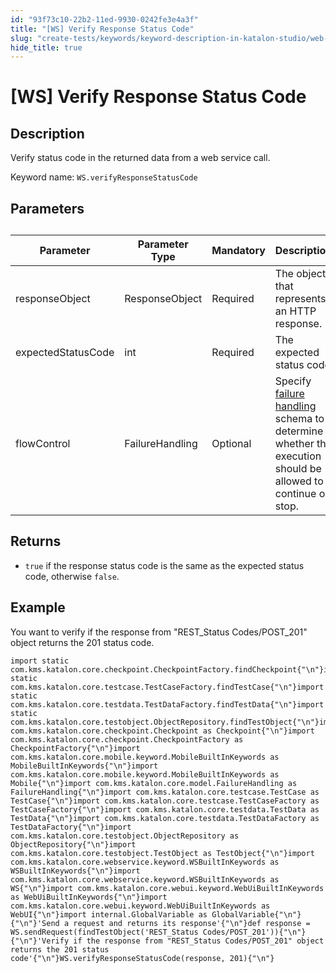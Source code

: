 ```yaml
---
id: "93f73c10-22b2-11ed-9930-0242fe3e4a3f"
title: "[WS] Verify Response Status Code"
slug: "create-tests/keywords/keyword-description-in-katalon-studio/web-service-keywords/ws-verify-response-status-code"
hide_title: true
---
```


# <a id="id_0" class="anchor_top_offset"/><a id="ariaid-title1" class="anchor_top_offset"/>[WS] Verify Response Status Code


## <a id="id_0__id_1" class="anchor_top_offset"/>Description

<p xmlns="http://www.w3.org/1999/xhtml" className="p">Verify status code in the returned data from a web service call.</p> 
<p xmlns="http://www.w3.org/1999/xhtml" className="p">Keyword name: <code className="ph codeph">WS.verifyResponseStatusCode</code></p> 

## <a id="id_0__id_2" class="anchor_top_offset"/>Parameters

<table xmlns="http://www.w3.org/1999/xhtml" className="table anchor_top_offset" id="id_0__002ec3bc-2b99-4551-a709-3da57b2a3189"><caption /><thead className="thead"><tr className><th className="entry anchor_top_offset" id="id_0__002ec3bc-2b99-4551-a709-3da57b2a3189__entry__1">Parameter</th><th className="entry anchor_top_offset" id="id_0__002ec3bc-2b99-4551-a709-3da57b2a3189__entry__2">Parameter Type</th><th className="entry anchor_top_offset" id="id_0__002ec3bc-2b99-4551-a709-3da57b2a3189__entry__3">Mandatory</th><th className="entry anchor_top_offset" id="id_0__002ec3bc-2b99-4551-a709-3da57b2a3189__entry__4">Description</th></tr></thead><tbody className="tbody"><tr className><td className="entry" headers="id_0__002ec3bc-2b99-4551-a709-3da57b2a3189__entry__1 id_0__002ec3bc-2b99-4551-a709-3da57b2a3189__entry__2 id_0__002ec3bc-2b99-4551-a709-3da57b2a3189__entry__3 id_0__002ec3bc-2b99-4551-a709-3da57b2a3189__entry__4 ">responseObject</td><td className="entry" headers="id_0__002ec3bc-2b99-4551-a709-3da57b2a3189__entry__1 id_0__002ec3bc-2b99-4551-a709-3da57b2a3189__entry__2 id_0__002ec3bc-2b99-4551-a709-3da57b2a3189__entry__3 id_0__002ec3bc-2b99-4551-a709-3da57b2a3189__entry__4 ">ResponseObject</td><td className="entry" headers="id_0__002ec3bc-2b99-4551-a709-3da57b2a3189__entry__1 id_0__002ec3bc-2b99-4551-a709-3da57b2a3189__entry__2 id_0__002ec3bc-2b99-4551-a709-3da57b2a3189__entry__3 id_0__002ec3bc-2b99-4551-a709-3da57b2a3189__entry__4 ">Required</td><td className="entry" headers="id_0__002ec3bc-2b99-4551-a709-3da57b2a3189__entry__1 id_0__002ec3bc-2b99-4551-a709-3da57b2a3189__entry__2 id_0__002ec3bc-2b99-4551-a709-3da57b2a3189__entry__3 id_0__002ec3bc-2b99-4551-a709-3da57b2a3189__entry__4 ">The object that represents an HTTP response.</td></tr><tr className><td className="entry" headers="id_0__002ec3bc-2b99-4551-a709-3da57b2a3189__entry__1 id_0__002ec3bc-2b99-4551-a709-3da57b2a3189__entry__2 id_0__002ec3bc-2b99-4551-a709-3da57b2a3189__entry__3 id_0__002ec3bc-2b99-4551-a709-3da57b2a3189__entry__4 ">expectedStatusCode</td><td className="entry" headers="id_0__002ec3bc-2b99-4551-a709-3da57b2a3189__entry__1 id_0__002ec3bc-2b99-4551-a709-3da57b2a3189__entry__2 id_0__002ec3bc-2b99-4551-a709-3da57b2a3189__entry__3 id_0__002ec3bc-2b99-4551-a709-3da57b2a3189__entry__4 ">int</td><td className="entry" headers="id_0__002ec3bc-2b99-4551-a709-3da57b2a3189__entry__1 id_0__002ec3bc-2b99-4551-a709-3da57b2a3189__entry__2 id_0__002ec3bc-2b99-4551-a709-3da57b2a3189__entry__3 id_0__002ec3bc-2b99-4551-a709-3da57b2a3189__entry__4 ">Required</td><td className="entry" headers="id_0__002ec3bc-2b99-4551-a709-3da57b2a3189__entry__1 id_0__002ec3bc-2b99-4551-a709-3da57b2a3189__entry__2 id_0__002ec3bc-2b99-4551-a709-3da57b2a3189__entry__3 id_0__002ec3bc-2b99-4551-a709-3da57b2a3189__entry__4 ">The expected status code</td></tr><tr className><td className="entry" headers="id_0__002ec3bc-2b99-4551-a709-3da57b2a3189__entry__1 id_0__002ec3bc-2b99-4551-a709-3da57b2a3189__entry__2 id_0__002ec3bc-2b99-4551-a709-3da57b2a3189__entry__3 id_0__002ec3bc-2b99-4551-a709-3da57b2a3189__entry__4 ">flowControl</td><td className="entry" headers="id_0__002ec3bc-2b99-4551-a709-3da57b2a3189__entry__1 id_0__002ec3bc-2b99-4551-a709-3da57b2a3189__entry__2 id_0__002ec3bc-2b99-4551-a709-3da57b2a3189__entry__3 id_0__002ec3bc-2b99-4551-a709-3da57b2a3189__entry__4 ">FailureHandling</td><td className="entry" headers="id_0__002ec3bc-2b99-4551-a709-3da57b2a3189__entry__1 id_0__002ec3bc-2b99-4551-a709-3da57b2a3189__entry__2 id_0__002ec3bc-2b99-4551-a709-3da57b2a3189__entry__3 id_0__002ec3bc-2b99-4551-a709-3da57b2a3189__entry__4 ">Optional</td><td className="entry" headers="id_0__002ec3bc-2b99-4551-a709-3da57b2a3189__entry__1 id_0__002ec3bc-2b99-4551-a709-3da57b2a3189__entry__2 id_0__002ec3bc-2b99-4551-a709-3da57b2a3189__entry__3 id_0__002ec3bc-2b99-4551-a709-3da57b2a3189__entry__4 ">Specify <a className="xref" href="/docs/maintain/configure-failure-handling-settings-in-katalon-studio">failure handling</a> schema to determine whether the execution should be allowed to continue or stop.</td></tr></tbody></table> 

## <a id="id_0__id_3" class="anchor_top_offset"/>Returns

<ul xmlns="http://www.w3.org/1999/xhtml" className="ul"><li className="li"> <code className="ph codeph">true</code> if the response status code is the same as the expected status code, otherwise <code className="ph codeph">false</code>.</li></ul> 

## <a id="id_0__id_4" class="anchor_top_offset"/>Example

<p xmlns="http://www.w3.org/1999/xhtml" className="p">You want to verify if the response from "REST_Status Codes/POST_201" object returns the 201 status code.</p> 
<pre xmlns="http://www.w3.org/1999/xhtml" className="pre codeblock"><code>import static com.kms.katalon.core.checkpoint.CheckpointFactory.findCheckpoint{"\n"}import static com.kms.katalon.core.testcase.TestCaseFactory.findTestCase{"\n"}import static com.kms.katalon.core.testdata.TestDataFactory.findTestData{"\n"}import static com.kms.katalon.core.testobject.ObjectRepository.findTestObject{"\n"}import com.kms.katalon.core.checkpoint.Checkpoint as Checkpoint{"\n"}import com.kms.katalon.core.checkpoint.CheckpointFactory as CheckpointFactory{"\n"}import com.kms.katalon.core.mobile.keyword.MobileBuiltInKeywords as MobileBuiltInKeywords{"\n"}import com.kms.katalon.core.mobile.keyword.MobileBuiltInKeywords as Mobile{"\n"}import com.kms.katalon.core.model.FailureHandling as FailureHandling{"\n"}import com.kms.katalon.core.testcase.TestCase as TestCase{"\n"}import com.kms.katalon.core.testcase.TestCaseFactory as TestCaseFactory{"\n"}import com.kms.katalon.core.testdata.TestData as TestData{"\n"}import com.kms.katalon.core.testdata.TestDataFactory as TestDataFactory{"\n"}import com.kms.katalon.core.testobject.ObjectRepository as ObjectRepository{"\n"}import com.kms.katalon.core.testobject.TestObject as TestObject{"\n"}import com.kms.katalon.core.webservice.keyword.WSBuiltInKeywords as WSBuiltInKeywords{"\n"}import com.kms.katalon.core.webservice.keyword.WSBuiltInKeywords as WS{"\n"}import com.kms.katalon.core.webui.keyword.WebUiBuiltInKeywords as WebUiBuiltInKeywords{"\n"}import com.kms.katalon.core.webui.keyword.WebUiBuiltInKeywords as WebUI{"\n"}import internal.GlobalVariable as GlobalVariable{"\n"} {"\n"}'Send a request and returns its response'{"\n"}def response = WS.sendRequest(findTestObject('REST_Status Codes/POST_201')){"\n"}{"\n"}'Verify if the response from "REST_Status Codes/POST_201" object returns the 201 status code'{"\n"}WS.verifyResponseStatusCode(response, 201){"\n"}</code></pre> 
